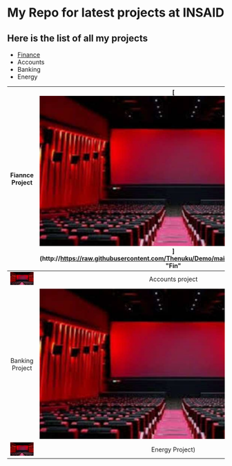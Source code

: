 # My Repo for latest projects at INSAID

## Here is the list of all my projects

- [Finance](http://https://github.com/Thenuku/Demo/tree/main/Finanace_project "Finance")
- Accounts
- Banking
- Energy

|Fiannce Project   | [![Fin](https://raw.githubusercontent.com/Thenuku/Demo/main/Images/cINEMA%202.jpg "Fin")](http://https://raw.githubusercontent.com/Thenuku/Demo/main/Images/cINEMA%202.jpg "Fin"  |
| :------------: | :------------: |
| [![Accounts](https://raw.githubusercontent.com/Thenuku/Demo/main/Images/cINEMA%202.jpg "Accounts")](http://https://raw.githubusercontent.com/Thenuku/Demo/main/Images/cINEMA%202.jpg "Accounts")  |Accounts  project  |
|   Banking Project| [![Banking](https://raw.githubusercontent.com/Thenuku/Demo/main/Images/cINEMA%202.jpg "Banking")](http://https://raw.githubusercontent.com/Thenuku/Demo/main/Images/cINEMA%202.jpg "Banking")  |
| [![Energy](https://raw.githubusercontent.com/Thenuku/Demo/main/Images/cINEMA%202.jpg "Energy")](http://https://raw.githubusercontent.com/Thenuku/Demo/main/Images/cINEMA%202.jpg "Energy")  |   Energy Project)|

